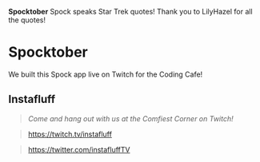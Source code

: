 **Spocktober** Spock speaks Star Trek quotes!
Thank you to LilyHazel for all the quotes!

# Spocktober
We built this Spock app live on Twitch for the Coding Cafe!

## Instafluff ##
> *Come and hang out with us at the Comfiest Corner on Twitch!*

> https://twitch.tv/instafluff

> https://twitter.com/instafluffTV
